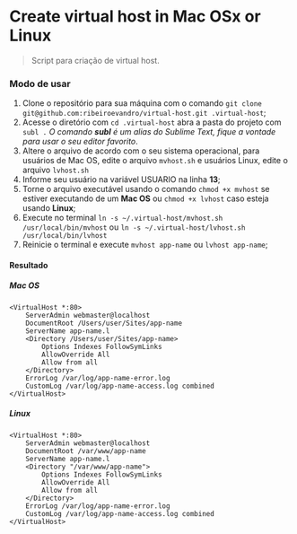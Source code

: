 # Create virtual host in Mac OSx or Linux

> Script para criação de virtual host.

### Modo de usar

1. Clone o repositório para sua máquina com o comando `git clone git@github.com:ribeiroevandro/virtual-host.git .virtual-host`;
2. Acesse o diretório com `cd .virtual-host` abra a pasta do projeto com `subl .` _O comando **subl** é um alias do Sublime Text, fique a vontade para usar o seu editor favorito_.
3. Altere o arquivo de acordo com o seu sistema operacional, para usuários de Mac OS, edite o arquivo `mvhost.sh` e usuários Linux, edite o arquivo `lvhost.sh`
4. Informe seu usuário na variável USUARIO na linha **13**;
5. Torne o arquivo executável usando o comando `chmod +x mvhost` se estiver executando de um **Mac OS** ou `chmod +x lvhost` caso esteja usando **Linux**;
6. Execute no terminal `ln -s ~/.virtual-host/mvhost.sh /usr/local/bin/mvhost` ou `ln -s ~/.virtual-host/lvhost.sh /usr/local/bin/lvhost`
7. Reinicie o terminal e execute `mvhost app-name` ou `lvhost app-name`;
 
#### Resultado

##### Mac OS
```
<VirtualHost *:80>
    ServerAdmin webmaster@localhost
    DocumentRoot /Users/user/Sites/app-name
    ServerName app-name.l
    <Directory /Users/user/Sites/app-name>
        Options Indexes FollowSymLinks
        AllowOverride All
        Allow from all
    </Directory>
    ErrorLog /var/log/app-name-error.log
    CustomLog /var/log/app-name-access.log combined
</VirtualHost>
```

##### Linux
```
<VirtualHost *:80>
	ServerAdmin webmaster@localhost
	DocumentRoot /var/www/app-name
	ServerName app-name.l
	<Directory "/var/www/app-name">
		Options Indexes FollowSymLinks
		AllowOverride All
		Allow from all
	</Directory>
	ErrorLog /var/log/app-name-error.log
	CustomLog /var/log/app-name-access.log combined
</VirtualHost>
```
